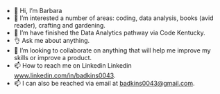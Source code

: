 - 👋 Hi, I’m Barbara
- 👀 I’m interested a number of areas: coding, data analysis, books (avid reader), crafting and gardening.
- 🌱 I’m have finished the Data Analytics pathway via Code Kentucky. 
- 👌 Ask me about anything. 
- 💞️ I’m looking to collaborate on anything that will help me improve my skills or improve a product. 
- 📫 How to reach me on Linkedin Linkedin  www.linkedin.com/in/badkins0043.
- 📫 I can also be reached via email at badkins0043@gmail.com.


<!---
Barleead/Barleead is a ✨ special ✨ repository because its `README.md` (this file) appears on your GitHub profile.
You can click the Preview link to take a look at your changes.
--->
